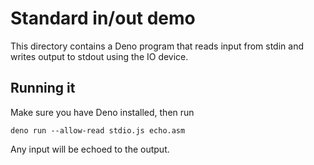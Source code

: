 # Standard in/out demo

This directory contains a Deno program that reads input from stdin and writes
output to stdout using the IO device.

## Running it

Make sure you have Deno installed, then run

    deno run --allow-read stdio.js echo.asm

Any input will be echoed to the output.
